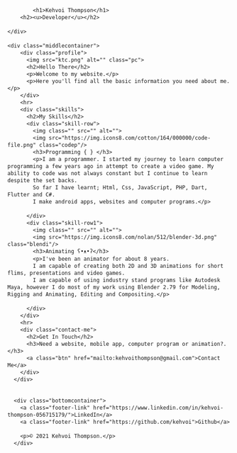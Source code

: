 <!DOCTYPE html>
<html>
<head>
	<title>Kehvoi Thompson</title>
	<link rel="stylesheet" href="css/styles.css">
	<link rel="icon" href="favicon.ico">
	<link rel="preconnect" href="https://fonts.gstatic.com">
<link href="https://fonts.googleapis.com/css2?family=Yusei+Magic&display=swap" rel="stylesheet">
<link href="https://fonts.googleapis.com/css2?family=Noto+Sans+KR:wght@500&display=swap" rel="stylesheet">
</head>
<body>
	<div class="topcontainer">
		
			<h1>Kehvoi Thompson</h1>
		<h2><u>Developer</u></h2>
		
	</div>

	<div class="middlecontainer">
		<div class="profile">
		  <img src="ktc.png" alt="" class="pc">
		  <h2>Hello There</h2>
		  <p>Welcome to my website.</p>
		  <p>Here you'll find all the basic information you need about me.</p>
		</div>
		<hr>
		<div class="skills">
		  <h2>My Skills</h2>
		  <div class="skill-row">
			<img class="" src="" alt="">
			<img src="https://img.icons8.com/cotton/164/000000/code-file.png" class="codep"/>
			<h3>Programming { } </h3>
			<p>I am a programmer. I started my journey to learn computer programming a few years ago in attempt to create a video game. My ability to code was not always constant but I continue to learn despite the set backs.
			So far I have learnt; Html, Css, JavaScript, PHP, Dart, Flutter and C#.
			I make android apps, websites and computer programs.</p>
			
		  </div>
		  <div class="skill-row1">
			<img class="" src="" alt="">
			<img src="https://img.icons8.com/nolan/512/blender-3d.png" class="blendi"/>
			<h3>Animating ʕ•ᴥ•ʔ</h3>
			<p>I've been an animator for about 8 years.
			I am capable of creating both 2D and 3D animations for short flims, presentations and video games.
			I am capable of using industry stand programs like Autodesk Maya, however I do most of my work using Blender 2.79 for Modeling, Rigging and Animating, Editing and Compositing.</p>
						
		  </div>
		</div>
		<hr>
		<div class="contact-me">
		  <h2>Get In Touch</h2>
		  <h3>Need a website, mobile app, computer program or animation?.</h3>
		  <a class="btn" href="mailto:kehvoithompson@gmail.com">Contact Me</a>
		</div>
	  </div>
	  
	  
	  <div class="bottomcontainer">
		<a class="footer-link" href="https://www.linkedin.com/in/kehvoi-thompson-056715179/">LinkedIn</a>
		<a class="footer-link" href="https://github.com/kehvoi">Github</a>
		
		<p>© 2021 Kehvoi Thompson.</p>
	  </div>
	

</body>
</html>